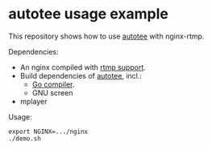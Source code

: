 # autotee usage example

This repository shows how to use [autotee](http://github.com/fxkr/autotee) with nginx-rtmp.

Dependencies:

* An nginx compiled with [rtmp support](https://github.com/arut/nginx-rtmp-module).
* Build dependencies of [autotee](https://github.com/fxkr/autotee), incl.:
  * [Go compiler](https://golang.org/).
  * GNU screen
* mplayer

Usage:

```
export NGINX=.../nginx
./demo.sh
```

